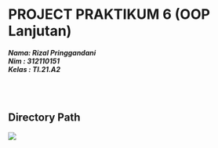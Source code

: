 # PROJECT PRAKTIKUM 6 (OOP Lanjutan)

**_Nama: Rizal Pringgandani_** <br/>
**_Nim : 312110151_** <br/>
**_Kelas : TI.21.A2_** <br/>

<br/><br/>

## **Directory Path**

<img src="screenshot/direct.png">

<br/><br/>
